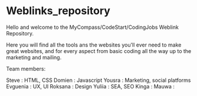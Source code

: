 # Weblinks_repository

Hello and welcome to the MyCompass/CodeStart/CodingJobs Weblink Repository.

Here you will find all the tools ans the websites you'll ever need to make great websites, and for every aspect from basic coding all the way up to the marketing and mailing.

Team members:

Steve       : HTML, CSS
Domien      : Javascript
Yousra      : Marketing, social platforms
Evguenia    : UX, UI
Roksana     : Design
Yuliia      : SEA, SEO
Kinga       : 
Mauwa       : 